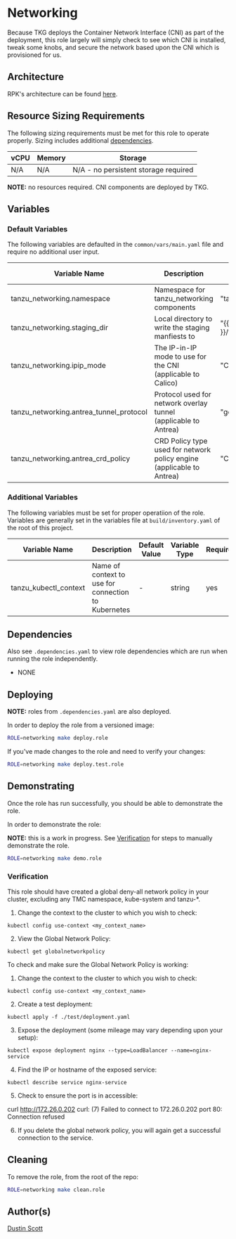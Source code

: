 # Networking

Because TKG deploys the Container Network Interface (CNI) as part of the deployment, this
role largely will simply check to see which CNI is installed, tweak some knobs, and
secure the network based upon the CNI which is provisioned for us.


## Architecture

RPK's architecture can be found [here](../../docs/ARCHITECTURE.md#container-networking).


## Resource Sizing Requirements

The following sizing requirements must be met for this role to operate properly.  Sizing includes additional [dependencies](#dependencies).

| vCPU | Memory | Storage |
| --- | --- | --- |
| N/A | N/A | N/A - no persistent storage required |

**NOTE:** no resources required.  CNI components are deployed by TKG.


## Variables

### Default Variables

The following variables are defaulted in the `common/vars/main.yaml` file and require no additional user input.

| Variable Name | Description | Default Value | Variable Type | Required |
| --- | --- | --- | --- | --- |
| tanzu_networking.namespace | Namespace for tanzu_networking components | "tanzu-networking" | string | yes |
| tanzu_networking.staging_dir | Local directory to write the staging manfiests to | "{{ rpk_staging_dir }}/tanzu-networking" | string | yes |
| tanzu_networking.ipip_mode | The IP-in-IP mode to use for the CNI (applicable to Calico) | "CrossSubnet" | string | yes |
| tanzu_networking.antrea_tunnel_protocol | Protocol used for network overlay tunnel (applicable to Antrea) | "geneve" | string | yes |
| tanzu_networking.antrea_crd_policy | CRD Policy type used for network policy engine (applicable to Antrea) | "ClusterNetworkPolicy" | string | yes |

### Additional Variables

The following variables must be set for proper operatiion of the role.  Variables are generally set in the variables file
at `build/inventory.yaml` of the root of this project.

| Variable Name | Description | Default Value | Variable Type | Required |
| --- | --- | --- | --- | --- |
| tanzu_kubectl_context | Name of context to use for connection to Kubernetes | - | string | yes |


## Dependencies

Also see `.dependencies.yaml` to view role dependencies which are run when running the role
independently.

* NONE


## Deploying

**NOTE:** roles from `.dependencies.yaml` are also deployed.

In order to deploy the role from a versioned image:

```bash
ROLE=networking make deploy.role
```

If you've made changes to the role and need to verify your changes:

```bash
ROLE=networking make deploy.test.role
```


## Demonstrating

Once the role has run successfully, you should be able to demonstrate the role.

In order to demonstrate the role:

**NOTE:** this is a work in progress.  See [Verification](#verification) for steps to manually demonstrate
the role.

```bash
ROLE=networking make demo.role
```


### Verification

This role should have created a global deny-all network policy in your cluster, excluding any TMC namespace, kube-system and tanzu-*.

1) Change the context to the cluster to which you wish to check:

`kubectl config use-context <my_context_name>`

2) View the Global Network Policy:

`kubectl get globalnetworkpolicy`

To check and make sure the Global Network Policy is working:

1) Change the context to the cluster to which you wish to check:

`kubectl config use-context <my_context_name>`

2) Create a test deployment:

`kubectl apply -f ./test/deployment.yaml`

3) Expose the deployment (some mileage may vary depending upon your setup):

`kubectl expose deployment nginx --type=LoadBalancer --name=nginx-service`

4) Find the IP or hostname of the exposed service:

`kubectl describe service nginx-service`

5) Check to ensure the port is in accessible:

curl http://172.26.0.202
curl: (7) Failed to connect to 172.26.0.202 port 80: Connection refused

6) If you delete the global network policy, you will again get a successful connection to the service.

## Cleaning

To remove the role, from the root of the repo:

```bash
ROLE=networking make clean.role
```


## Author(s)
[Dustin Scott](mailto:sdustin@vmware.com)
